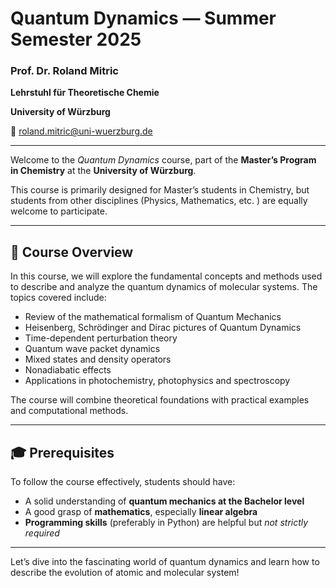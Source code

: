 # Quantum Dynamics — Summer Semester 2025
### Prof. Dr. Roland Mitric
**Lehrstuhl für Theoretische Chemie**

**University of Würzburg**

📧 roland.mitric@uni-wuerzburg.de

---

Welcome to the *Quantum Dynamics* course, 
part of the **Master’s Program in Chemistry** at the **University of Würzburg**.

This course is primarily designed for Master’s students in Chemistry, 
but students from other disciplines (Physics, Mathematics, etc. ) 
are equally welcome to participate.

---

## 📘 Course Overview

In this course, we will explore the fundamental concepts and methods used to describe and analyze the quantum dynamics of molecular systems. The topics covered include:

- Review of the mathematical formalism of Quantum Mechanics
- Heisenberg, Schrödinger and Dirac pictures of Quantum Dynamics
- Time-dependent perturbation theory
- Quantum wave packet dynamics  
- Mixed states and density operators   
- Nonadiabatic effects
- Applications in photochemistry, photophysics and spectroscopy  

The course will combine theoretical foundations with practical examples and computational methods.

---

## 🎓 Prerequisites

To follow the course effectively, students should have:

- A solid understanding of **quantum mechanics at the Bachelor level**
- A good grasp of **mathematics**, especially **linear algebra**
- **Programming skills** (preferably in Python) are helpful but *not strictly required*

---

Let’s dive into the fascinating world of quantum dynamics and learn how to describe the evolution of
atomic and molecular system!


